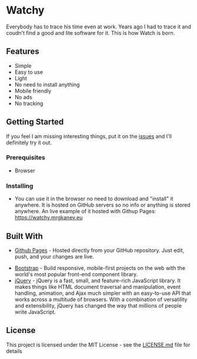 # Watchy

Everybody has to trace his time even at work. Years ago I had to trace it and coudn't find a good and lite software for it. This is how Watch is born. 

## Features

* Simple
* Easy to use
* Light
* No need to install anything
* Mobile friendly
* No ads
* No tracking

## Getting Started
If you feel I am missing interesting things, put it on the [issues](https://github.com/mrgkanev/watchy/issues) and I'll definitely try it out.


### Prerequisites
- Browser


### Installing
* You can use it in the browser no need to download and "install" it anywhere. It is hosted on GitHub servers so no info or anything is stored anywhere.
An live example of it hosted with Githup Pages: https://watchy.mrgkanev.eu

## Built With

- [Github Pages](https://pages.github.com/) - Hosted directly from your GitHub repository. Just edit, push, and your changes are live.
* [Bootstrap](https://getbootstrap.com/) - Build responsive, mobile-first projects on the web with the world's most popular front-end component library.
* [jQuery](https://jquery.com/) - jQuery is a fast, small, and feature-rich JavaScript library. It makes things like HTML document traversal and manipulation, event handling, animation, and Ajax much simpler with an easy-to-use API that works across a multitude of browsers. With a combination of versatility and extensibility, jQuery has changed the way that millions of people write JavaScript.

## License

This project is licensed under the MIT License - see the [LICENSE.md](LICENSE.md) file for details


